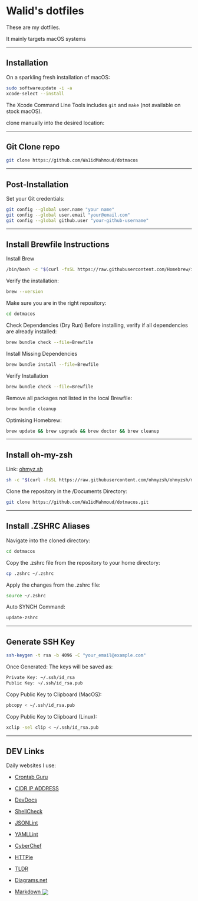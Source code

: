# Walid's dotfiles

These are my dotfiles.

It mainly targets macOS systems

---
## Installation

On a sparkling fresh installation of macOS:

```bash
sudo softwareupdate -i -a
xcode-select --install
```

The Xcode Command Line Tools includes `git` and `make` (not available on stock macOS).

clone manually into the desired location:

---

## Git Clone repo

```bash
git clone https://github.com/Wa1idMahmoud/dotmacos
```
---
## Post-Installation

Set your Git credentials:

```sh
git config --global user.name "your name"
git config --global user.email "your@email.com"
git config --global github.user "your-github-username"
```
---

## Install Brewfile Instructions

Install Brew

```bash
/bin/bash -c "$(curl -fsSL https://raw.githubusercontent.com/Homebrew/install/HEAD/install.sh)"
```

Verify the installation:

``` bash
brew --version
```

Make sure you are in the right repository:

``` bash
cd dotmacos
```

Check Dependencies (Dry Run)
Before installing, verify if all dependencies are already installed:

``` bash
brew bundle check --file=Brewfile
```

Install Missing Dependencies

``` bash
brew bundle install --file=Brewfile
```

 Verify Installation

 ``` bash
brew bundle check --file=Brewfile
```

Remove all packages not listed in the local Brewfile:

```bash
brew bundle cleanup
```
Optimising Homebrew:

```bash
brew update && brew upgrade && brew doctor && brew cleanup
```

---
## Install oh-my-zsh

Link: [ohmyz.sh](https://ohmyz.sh/)

```bash
sh -c "$(curl -fsSL https://raw.githubusercontent.com/ohmyzsh/ohmyzsh/master/tools/install.sh)"
```

Clone the repository in the /Documents Directory:

```bash
git clone https://github.com/Wa1idMahmoud/dotmacos.git
```
---
## Install .ZSHRC Aliases

Navigate into the cloned directory:

```bash
cd dotmacos
```

Copy the .zshrc file from the repository to your home directory:

```bash
cp .zshrc ~/.zshrc
```

Apply the changes from the .zshrc file:

```bash
source ~/.zshrc
```

Auto SYNCH Command:

```bash
update-zshrc
```
---

## Generate SSH Key

```bash
ssh-keygen -t rsa -b 4096 -C "your_email@example.com"
```
Once Generated:
The keys will be saved as:
```bash
Private Key: ~/.ssh/id_rsa
Public Key: ~/.ssh/id_rsa.pub
```

Copy Public Key to Clipboard (MacOS):
```bash
pbcopy < ~/.ssh/id_rsa.pub
```

Copy Public Key to Clipboard (Linux):
```bash
xclip -sel clip < ~/.ssh/id_rsa.pub
```

---
## DEV Links

Daily websites I use:

- [Crontab Guru](https://crontab.guru/#*_*_*_*_*)

- [CIDR IP ADDRESS](https://cidr.xyz/)

- [DevDocs](https://devdocs.io/)

- [ShellCheck](https://www.shellcheck.net/)

- [JSONLint](https://jsonlint.com/)

- [YAMLLint](https://www.yamllint.com/)

- [CyberChef](https://gchq.github.io/CyberChef/)

- [HTTPie](https://httpie.io/)

- [TLDR](https://tldr.sh/)

- [Diagrams.net](https://app.diagrams.net/)

- [Markdown <img src="https://markdowneditor.org/images/favicon-32x32.png" style="vertical-align: middle;">](https://markdowneditor.org)